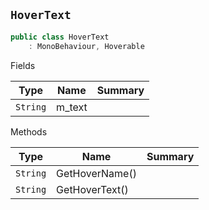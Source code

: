 ## `HoverText`

```csharp
public class HoverText
    : MonoBehaviour, Hoverable

```

Fields

| Type | Name | Summary | 
| --- | --- | --- | 
| `String` | m_text |  | 


Methods

| Type | Name | Summary | 
| --- | --- | --- | 
| `String` | GetHoverName() |  | 
| `String` | GetHoverText() |  | 


